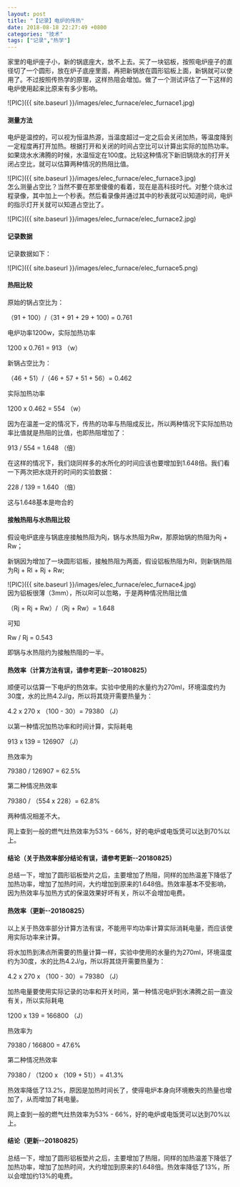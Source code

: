 ```yaml
---
layout: post
title: "【记录】电炉的传热"
date: 2018-08-18 22:27:49 +0800
categories: "技术"
tags: ["记录","热学"]
---
```


家里的电炉座子小，新的锅底座大，放不上去。买了一块铝板，按照电炉座子的直径切了一个圆形，放在炉子底座里面，再把新锅放在圆形铝板上面，新锅就可以使用了。不过按照传热学的原理，这样热阻会增加。做了一个测试评估了一下这样的电炉使用起来比原来有多少影响。

![PIC]({{ site.baseurl }}/images/elec_furnace/elec_furnace1.jpg)<br>
#### 测量方法
电炉是温控的，可以视为恒温热源，当温度超过一定之后会关闭加热，等温度降到一定程度再打开加热。根据打开和关闭的时间占空比可以计算出实际的加热功率。如果烧水水沸腾的时候，水温恒定在100度。比较这种情况下新旧锅烧水的打开关闭占空比，就可以估算两种情况的热阻比值。

![PIC]({{ site.baseurl }}/images/elec_furnace/elec_furnace3.jpg)<br>
怎么测量占空比？当然不要在那里傻傻的看着，现在是高科技时代。对整个烧水过程录像，其中加上一个秒表。然后看录像并通过其中的秒表就可以知道时间，电炉的指示灯开关就可以知道占空比了。

![PIC]({{ site.baseurl }}/images/elec_furnace/elec_furnace2.jpg)<br>
#### 记录数据
记录数据如下：

![PIC]({{ site.baseurl }}/images/elec_furnace/elec_furnace5.png)<br>

#### 热阻比较
原始的锅占空比为：

（91 + 100）/（31 + 91 + 29 + 100) = 0.761

电炉功率1200w，实际加热功率

1200 x 0.761 = 913 （w）

新锅占空比为：

（46 + 51）/（46 + 57 + 51 + 56）= 0.462

实际加热功率

1200 x 0.462 = 554 （w）

因为在温差一定的情况下，传热的功率与热阻成反比，所以两种情况下实际加热功率比值就是热阻的比值，也即热阻增加了：

913 / 554 = 1.648 （倍）

在这样的情况下，我们烧同样多的水所化的时间应该也要增加到1.648倍。我们看一下两次把水烧开的时间的实验数据：

228 / 139 = 1.640 （倍）

这与1.648基本是吻合的

#### 接触热阻与水热阻比较
假设电炉底座与锅底座接触热阻为Rj，锅与水热阻为Rw，那原始锅的热阻为Rj + Rw；

新锅因为增加了一块圆形铝板，接触热阻为两面，假设铝板热阻为Rl，则新锅热阻为Rj + Rl + Rj + Rw;

![PIC]({{ site.baseurl }}/images/elec_furnace/elec_furnace4.jpg)<br>
因为铝板很薄（3mm），所以Rl可以忽略，于是两种情况热阻比值

（Rj + Rj + Rw）/（Rj + Rw）= 1.648

可知

Rw / Rj = 0.543

即锅与水热阻约为接触热阻的一半。

#### 热效率（计算方法有误，请参考更新--20180825）
顺便可以估算一下电炉的热效率。实验中使用的水量约为270ml，环境温度约为30度，水的比热4.2J/g，所以将其烧开需要热量为：

4.2 x 270 x （100 - 30）= 79380 （J）

以第一种情况加热功率和时间计算，实际耗电

913 x 139 = 126907 （J）

热效率为

79380 / 126907 = 62.5%

第二种情况热效率

79380 / （554 x 228）= 62.8%

两种情况相差不大。

网上查到一般的燃气灶热效率为53% - 66%，好的电炉或电饭煲可以达到70%以上。

#### 结论（关于热效率部分结论有误，请参考更新--20180825）
总结一下，增加了圆形铝板垫片之后，主要增加了热阻，同样的加热温差下降低了加热功率，增加了加热时间，大约增加到原来的1.648倍。热效率基本不受影响，因为热效率与加热方式的保温效果好坏有关，所以不会增加电费。

#### 热效率（更新--20180825）

以上关于热效率部分计算方法有误，不能用平均功率计算实际消耗电量，而应该使用实际功率来计算。

将水加热到沸点所需要的热量计算一样，实验中使用的水量约为270ml，环境温度约为30度，水的比热4.2J/g，所以将其烧开需要热量为：

4.2 x 270 x （100 - 30）= 79380 （J）

加热电量要使用实际记录的功率和开关时间，第一种情况电炉到水沸腾之前一直没有关，所以实际耗电

1200 x 139 = 166800 （J）

热效率为

79380 / 166800 = 47.6%

第二种情况热效率

79380 / （1200 x （109 + 51））= 41.3%

热效率降低了13.2%，原因是加热时间长了，使得电炉本身向环境散失的热量也增加了，从而增加了耗电量。

网上查到一般的燃气灶热效率为53% - 66%，好的电炉或电饭煲可以达到70%以上。

#### 结论（更新--20180825）
总结一下，增加了圆形铝板垫片之后，主要增加了热阻，同样的加热温差下降低了加热功率，增加了加热时间，大约增加到原来的1.648倍。热效率降低了13%，所以会增加约13%的电费。
